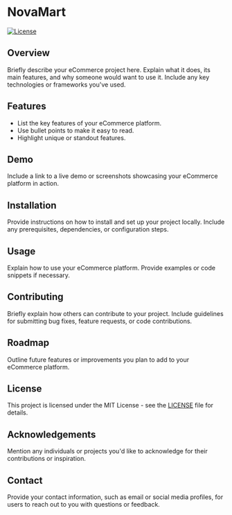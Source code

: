 # NovaMart

[![License](https://img.shields.io/badge/License-MIT-blue.svg)](https://opensource.org/licenses/MIT)

## Overview

Briefly describe your eCommerce project here. Explain what it does, its main features, and why someone would want to use it. Include any key technologies or frameworks you've used.

## Features

- List the key features of your eCommerce platform.
- Use bullet points to make it easy to read.
- Highlight unique or standout features.

## Demo

Include a link to a live demo or screenshots showcasing your eCommerce platform in action.

## Installation

Provide instructions on how to install and set up your project locally. Include any prerequisites, dependencies, or configuration steps.

## Usage

Explain how to use your eCommerce platform. Provide examples or code snippets if necessary.

## Contributing

Briefly explain how others can contribute to your project. Include guidelines for submitting bug fixes, feature requests, or code contributions.

## Roadmap

Outline future features or improvements you plan to add to your eCommerce platform.

## License

This project is licensed under the MIT License - see the [LICENSE](LICENSE) file for details.

## Acknowledgements

Mention any individuals or projects you'd like to acknowledge for their contributions or inspiration.

## Contact

Provide your contact information, such as email or social media profiles, for users to reach out to you with questions or feedback.

